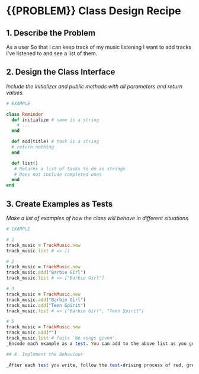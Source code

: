 # {{PROBLEM}} Class Design Recipe

## 1. Describe the Problem

As a user
So that I can keep track of my music listening
I want to add tracks I've listened to and see a list of them.

## 2. Design the Class Interface

_Include the initializer and public methods with all parameters and return values._

```ruby
# EXAMPLE

class Reminder
  def initialize # name is a string
    # ...
  end

  def add(title) # task is a string
  # return nothing 
  end

  def list()
   # Returns a list of tasks to do as strings
   # Does not include completed ones
  end
end
```

## 3. Create Examples as Tests

_Make a list of examples of how the class will behave in different situations._

```ruby
# EXAMPLE

# 1
track_music = TrackMusic.new
track_music.list # => []

# 2
track_music = TrackMusic.new
track_music.add("Barbie Girl")
track_music.list # => ["Barbie Girl"]

# 3
track_music = TrackMusic.new
track_music.add("Barbie Girl")
track_music.add("Teen Spirit")
track_music.list # => ["Barbie Girl", "Teen Spirit"]

# 5 
track_music = TrackMusic.new 
track_music.add("")
track_music.list # fails 'No songs given'.
_Encode each example as a test. You can add to the above list as you go._

## 4. Implement the Behaviour

_After each test you write, follow the test-driving process of red, green, refactor to implement the behaviour._
